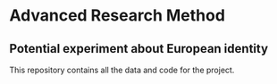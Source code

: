 # Advanced Research Method

## Potential experiment about European identity

This repository contains all the data and code for the project.
